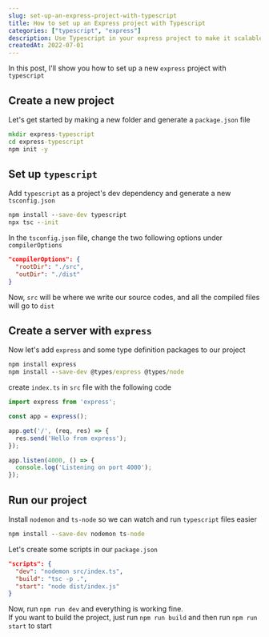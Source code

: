 ```yaml
---
slug: set-up-an-express-project-with-typescript
title: How to set up an Express project with Typescript
categories: ["typescript", "express"]
description: Use Typescript in your express project to make it scalable and maintainable
createdAt: 2022-07-01
---
```


In this post, I'll show you how to set up a new `express` project with `typescript`

## Create a new project

Let's get started by making a new folder and generate a `package.json` file

```cmd
mkdir express-typescript
cd express-typescript
npm init -y
```

## Set up `typescript`

Add `typescript` as a project's dev dependency and generate a new `tsconfig.json`

```cmd
npm install --save-dev typescript
npx tsc --init
```

In the `tsconfig.json` file, change the two following options under `compilerOptions`

```json
"compilerOptions": {
  "rootDir": "./src",
  "outDir": "./dist"
}
```

Now, `src` will be where we write our source codes, and all the compiled files will go to `dist`

## Create a server with `express`

Now let's add `express` and some type definition packages to our project

```cmd
npm install express
npm install --save-dev @types/express @types/node
```

create `index.ts` in `src` file with the following code

```ts
import express from 'express';

const app = express();

app.get('/', (req, res) => {
  res.send('Hello from express');
});

app.listen(4000, () => {
  console.log('Listening on port 4000');
});
```

## Run our project

Install `nodemon` and `ts-node` so we can watch and run `typescript` files easier

```cmd
npm install --save-dev nodemon ts-node
```

Let's create some scripts in our `package.json`

```json
"scripts": {
  "dev": "nodemon src/index.ts",
  "build": "tsc -p .",
  "start": "node dist/index.js"
}
```

Now, run `npm run dev` and everything is working fine.  
If you want to build the project, just run `npm run build` and then run `npm run start` to start
